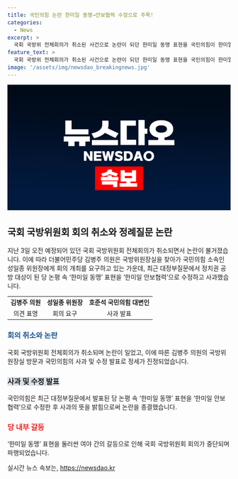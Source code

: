 ```yaml
---
title: 국민의힘 논란 한미일 동맹→안보협력 수정으로 주목!
categories:
  - News
excerpt: >
  국회 국방위 전체회의가 취소된 사건으로 논란이 되던 한미일 동맹 표현을 국민의힘이 한미일 안보협력으로 수정하고 사과했습니다. 이로써 양당 간의 갈등이 종결되었으며, 이에 따른 사과와 수정으로 논란은 종결되었습니다.
feature_text: >
  국회 국방위 전체회의가 취소된 사건으로 논란이 되던 한미일 동맹 표현을 국민의힘이 한미일 안보협력으로 수정하고 사과했습니다. 이로써 양당 간의 갈등이 종결되었으며, 이에 따른 사과와 수정으로 논란은 종결되었습니다.
image: '/assets/img/newsdao_breakingnews.jpg'
---
```


<p><img src="/assets/img/newsdao_breakingnews.jpg" alt="firstkoreanews 속보" /></p>

<h2 data-ke-size="size26">국회 국방위원회 회의 취소와 정례질문 논란</h2>

<p data-ke-size="size16">지난 3일 오전 예정되어 있던 국회 국방위원회 전체회의가 취소되면서 논란이 불거졌습니다. 이에 따라 더불어민주당 김병주 의원은 국방위원장실을 찾아가 국민의힘 소속인 성일종 위원장에게 회의 개최를 요구하고 있는 가운데, 최근 대정부질문에서 정치권 공방 대상이 된 당 논평 속 ‘한미일 동맹’ 표현을 ‘한미일 안보협력’으로 수정하고 사과했습니다.</p>

<table>
    <tbody>
        <tr>
            <td style="text-align: center; height: 17px;"><b>김병주 의원</b></td>
            <td style="text-align: center; height: 17px;"><b>성일종 위원장</b></td>
            <td style="text-align: center; height: 17px;"><b>호준석 국민의힘 대변인</b></td>
        </tr>
        <tr>
            <td style="text-align: center; height: 17px;">의견 표명</td>
            <td style="text-align: center; height: 17px;">회의 요구</td>
            <td style="text-align: center; height: 17px;">사과 발표</td>
        </tr>
    </tbody>
</table>

<h3><span style="color: #1a5490;">회의 취소와 논란</span></h3>

<p data-ke-size="size16">국회 국방위원회 전체회의가 취소되며 논란이 일었고, 이에 따른 김병주 의원의 국방위원장실 방문과 국민의힘의 사과 및 수정 발표로 정세가 진정되었습니다.</p>

<h3><b><span style="background-color: #21538527;">사과 및 수정 발표</span></b></h3>

<p data-ke-size="size16">국민의힘은 최근 대정부질문에서 발표된 당 논평 속 ‘한미일 동맹’ 표현을 ‘한미일 안보협력’으로 수정한 후 사과의 뜻을 밝힘으로써 논란을 종결했습니다.</p>

<h3><b><span style="color: #ee2323;">당 내부 갈등</span></b></h3>

<p data-ke-size="size16">‘한미일 동맹’ 표현을 둘러싼 여야 간의 갈등으로 인해 국회 국방위원회 회의가 중단되며 파행되었습니다.</p>
실시간 뉴스 속보는, <a href="https://newsdao.kr" rel="dofollow">https://newsdao.kr</a>


